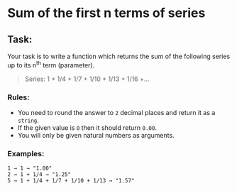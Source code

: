 # Sum of the first n terms of series
## Task:
Your task is to write a function which returns the sum of the following series
up to its n<sup>th</sup> term (parameter).

> Series: 1 + 1/4 + 1/7 + 1/10 + 1/13 + 1/16 +...

### Rules:
* You need to round the answer to `2` decimal places and return it as a
`string`.
* If the given value is `0` then it should return `0.00`.
* You will only be given natural numbers as arguments.

### Examples:
```
1 → 1 → "1.00"
2 → 1 + 1/4 → "1.25"
5 → 1 + 1/4 + 1/7 + 1/10 + 1/13 → "1.57"
```
